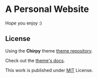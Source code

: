 # A Personal Website

Hope you enjoy :)

## License
Using the **Chirpy** theme [theme repository][chirpy].

Check out the [theme's docs](https://github.com/cotes2020/jekyll-theme-chirpy/wiki).

This work is published under [MIT][mit] License.

[gem]: https://rubygems.org/gems/jekyll-theme-chirpy
[chirpy]: https://github.com/cotes2020/jekyll-theme-chirpy/
[CD]: https://en.wikipedia.org/wiki/Continuous_deployment
[mit]: https://github.com/cotes2020/chirpy-starter/blob/master/LICENSE
